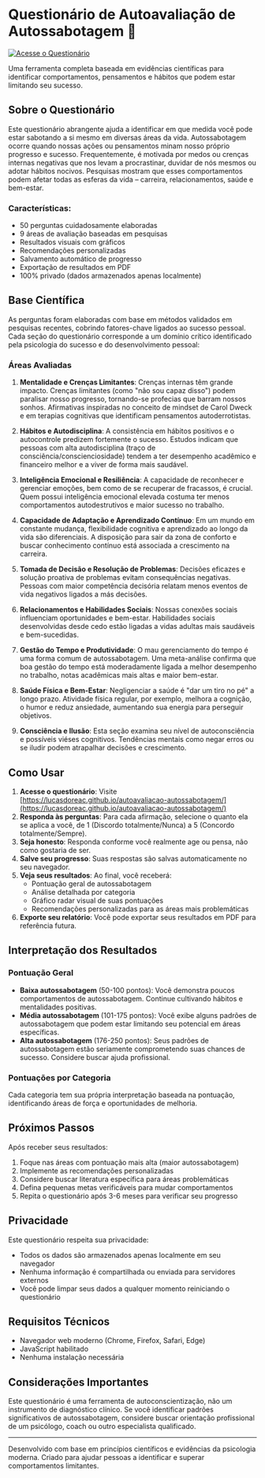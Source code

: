 # Questionário de Autoavaliação de Autossabotagem 🚩

[![Acesse o Questionário](https://img.shields.io/badge/Acessar-Questionário-4a6fa5)](https://lucasdoreac.github.io/autoavaliacao-autossabotagem/)

Uma ferramenta completa baseada em evidências científicas para identificar comportamentos, pensamentos e hábitos que podem estar limitando seu sucesso.

## Sobre o Questionário

Este questionário abrangente ajuda a identificar em que medida você pode estar sabotando a si mesmo em diversas áreas da vida. Autossabotagem ocorre quando nossas ações ou pensamentos minam nosso próprio progresso e sucesso. Frequentemente, é motivada por medos ou crenças internas negativas que nos levam a procrastinar, duvidar de nós mesmos ou adotar hábitos nocivos. Pesquisas mostram que esses comportamentos podem afetar todas as esferas da vida – carreira, relacionamentos, saúde e bem-estar.

### Características:

- 50 perguntas cuidadosamente elaboradas
- 9 áreas de avaliação baseadas em pesquisas
- Resultados visuais com gráficos
- Recomendações personalizadas
- Salvamento automático de progresso
- Exportação de resultados em PDF
- 100% privado (dados armazenados apenas localmente)

## Base Científica

As perguntas foram elaboradas com base em métodos validados em pesquisas recentes, cobrindo fatores-chave ligados ao sucesso pessoal. Cada seção do questionário corresponde a um domínio crítico identificado pela psicologia do sucesso e do desenvolvimento pessoal:

### Áreas Avaliadas

1. **Mentalidade e Crenças Limitantes**:
   Crenças internas têm grande impacto. Crenças limitantes (como "não sou capaz disso") podem paralisar nosso progresso, tornando-se profecias que barram nossos sonhos. Afirmativas inspiradas no conceito de mindset de Carol Dweck e em terapias cognitivas que identificam pensamentos autoderrotistas.

2. **Hábitos e Autodisciplina**:
   A consistência em hábitos positivos e o autocontrole predizem fortemente o sucesso. Estudos indicam que pessoas com alta autodisciplina (traço de consciência/conscienciosidade) tendem a ter desempenho acadêmico e financeiro melhor e a viver de forma mais saudável.

3. **Inteligência Emocional e Resiliência**:
   A capacidade de reconhecer e gerenciar emoções, bem como de se recuperar de fracassos, é crucial. Quem possui inteligência emocional elevada costuma ter menos comportamentos autodestrutivos e maior sucesso no trabalho.

4. **Capacidade de Adaptação e Aprendizado Contínuo**:
   Em um mundo em constante mudança, flexibilidade cognitiva e aprendizado ao longo da vida são diferenciais. A disposição para sair da zona de conforto e buscar conhecimento contínuo está associada a crescimento na carreira.

5. **Tomada de Decisão e Resolução de Problemas**:
   Decisões eficazes e solução proativa de problemas evitam consequências negativas. Pessoas com maior competência decisória relatam menos eventos de vida negativos ligados a más decisões.

6. **Relacionamentos e Habilidades Sociais**:
   Nossas conexões sociais influenciam oportunidades e bem-estar. Habilidades sociais desenvolvidas desde cedo estão ligadas a vidas adultas mais saudáveis e bem-sucedidas.

7. **Gestão do Tempo e Produtividade**:
   O mau gerenciamento do tempo é uma forma comum de autossabotagem. Uma meta-análise confirma que boa gestão do tempo está moderadamente ligada a melhor desempenho no trabalho, notas acadêmicas mais altas e maior bem-estar.

8. **Saúde Física e Bem-Estar**:
   Negligenciar a saúde é "dar um tiro no pé" a longo prazo. Atividade física regular, por exemplo, melhora a cognição, o humor e reduz ansiedade, aumentando sua energia para perseguir objetivos.

9. **Consciência e Ilusão**:
   Esta seção examina seu nível de autoconsciência e possíveis viéses cognitivos. Tendências mentais como negar erros ou se iludir podem atrapalhar decisões e crescimento.

## Como Usar

1. **Acesse o questionário**: Visite [https://lucasdoreac.github.io/autoavaliacao-autossabotagem/](https://lucasdoreac.github.io/autoavaliacao-autossabotagem/)
2. **Responda às perguntas**: Para cada afirmação, selecione o quanto ela se aplica a você, de 1 (Discordo totalmente/Nunca) a 5 (Concordo totalmente/Sempre).
3. **Seja honesto**: Responda conforme você realmente age ou pensa, não como gostaria de ser.
4. **Salve seu progresso**: Suas respostas são salvas automaticamente no seu navegador.
5. **Veja seus resultados**: Ao final, você receberá:
   - Pontuação geral de autossabotagem
   - Análise detalhada por categoria
   - Gráfico radar visual de suas pontuações
   - Recomendações personalizadas para as áreas mais problemáticas
6. **Exporte seu relatório**: Você pode exportar seus resultados em PDF para referência futura.

## Interpretação dos Resultados

### Pontuação Geral
- **Baixa autossabotagem** (50-100 pontos): Você demonstra poucos comportamentos de autossabotagem. Continue cultivando hábitos e mentalidades positivas.
- **Média autossabotagem** (101-175 pontos): Você exibe alguns padrões de autossabotagem que podem estar limitando seu potencial em áreas específicas.
- **Alta autossabotagem** (176-250 pontos): Seus padrões de autossabotagem estão seriamente comprometendo suas chances de sucesso. Considere buscar ajuda profissional.

### Pontuações por Categoria
Cada categoria tem sua própria interpretação baseada na pontuação, identificando áreas de força e oportunidades de melhoria.

## Próximos Passos

Após receber seus resultados:
1. Foque nas áreas com pontuação mais alta (maior autossabotagem)
2. Implemente as recomendações personalizadas
3. Considere buscar literatura específica para áreas problemáticas
4. Defina pequenas metas verificáveis para mudar comportamentos
5. Repita o questionário após 3-6 meses para verificar seu progresso

## Privacidade

Este questionário respeita sua privacidade:
- Todos os dados são armazenados apenas localmente em seu navegador
- Nenhuma informação é compartilhada ou enviada para servidores externos
- Você pode limpar seus dados a qualquer momento reiniciando o questionário

## Requisitos Técnicos

- Navegador web moderno (Chrome, Firefox, Safari, Edge)
- JavaScript habilitado
- Nenhuma instalação necessária

## Considerações Importantes

Este questionário é uma ferramenta de autoconscientização, não um instrumento de diagnóstico clínico. Se você identificar padrões significativos de autossabotagem, considere buscar orientação profissional de um psicólogo, coach ou outro especialista qualificado.

---

Desenvolvido com base em princípios científicos e evidências da psicologia moderna. Criado para ajudar pessoas a identificar e superar comportamentos limitantes.